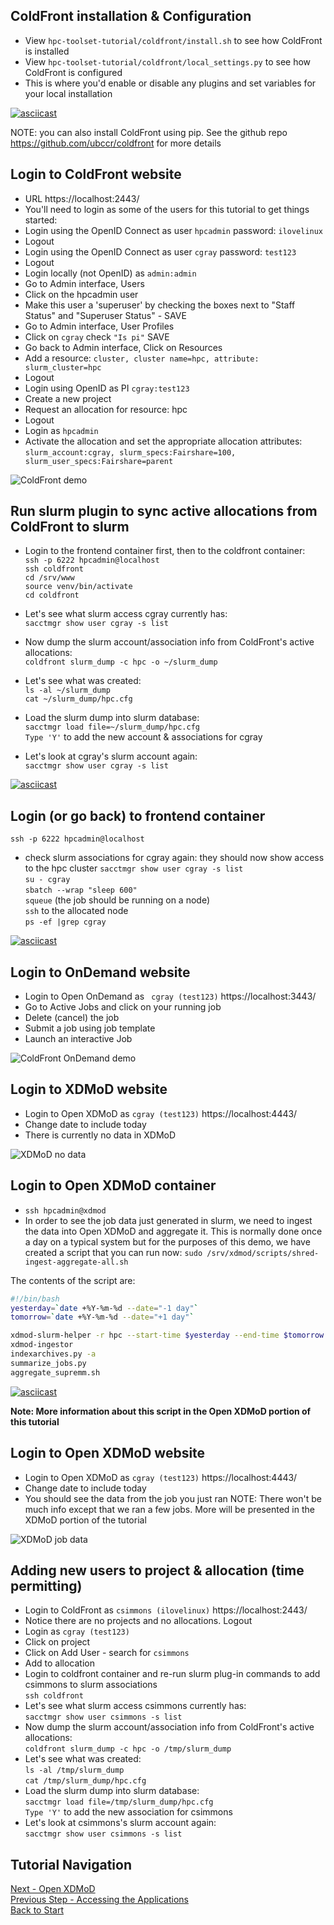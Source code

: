 ## ColdFront installation & Configuration
- View `hpc-toolset-tutorial/coldfront/install.sh` to see how ColdFront is installed
- View `hpc-toolset-tutorial/coldfront/local_settings.py` to see how ColdFront is configured
- This is where you'd enable or disable any plugins and set variables for your local installation

[![asciicast](https://asciinema.org/a/347965.svg)](https://asciinema.org/a/347965)

NOTE: you can also install ColdFront using pip.  See the github repo https://github.com/ubccr/coldfront for more details

## Login to ColdFront website
- URL https://localhost:2443/
- You'll need to login as some of the users for this tutorial to get things started:
- Login using the OpenID Connect as user `hpcadmin` password: `ilovelinux`
- Logout
- Login using the OpenID Connect as user `cgray` password: `test123`
- Logout
- Login locally (not OpenID) as `admin:admin`
- Go to Admin interface, Users
- Click on the hpcadmin user
- Make this user a 'superuser' by checking the boxes next to "Staff Status" and "Superuser Status" - SAVE
- Go to Admin interface, User Profiles
- Click on `cgray` check ``"Is pi"``  SAVE
- Go back to Admin interface, Click on Resources
- Add a resource: `cluster, cluster name=hpc, attribute: slurm_cluster=hpc`
- Logout
- Login using OpenID as PI `cgray:test123`
- Create a new project
- Request an allocation for resource: hpc
- Logout
- Login as `hpcadmin`
- Activate the allocation and set the appropriate allocation attributes:  
`slurm_account:cgray, slurm_specs:Fairshare=100, slurm_user_specs:Fairshare=parent`

![ColdFront demo](../docs/cf_demo.gif)

## Run slurm plugin to sync active allocations from ColdFront to slurm
- Login to the frontend container first, then to the coldfront container:  
`ssh -p 6222 hpcadmin@localhost`  
`ssh coldfront`  
`cd /srv/www`  
`source venv/bin/activate`  
`cd coldfront`  

- Let's see what slurm access cgray currently has:  
`sacctmgr show user cgray -s list`
- Now dump the slurm account/association info from ColdFront's active allocations:  
`coldfront slurm_dump -c hpc -o ~/slurm_dump`
- Let's see what was created:  
`ls -al ~/slurm_dump`  
`cat ~/slurm_dump/hpc.cfg`  
- Load the slurm dump into slurm database:  
`sacctmgr load file=~/slurm_dump/hpc.cfg`  
`Type 'Y'` to add the new account & associations for cgray
- Let's look at cgray's slurm account again:  
`sacctmgr show user cgray -s list`

[![asciicast](https://asciinema.org/a/347945.svg)](https://asciinema.org/a/347945)

## Login (or go back) to frontend container
`ssh -p 6222 hpcadmin@localhost`
- check slurm associations for cgray again: they should now show access to the hpc cluster
`sacctmgr show user cgray -s list`    
`su - cgray`  
`sbatch --wrap "sleep 600"`  
`squeue`  (the job should be running on a node)  
`ssh` to the allocated node  
`ps -ef |grep cgray`  

[![asciicast](https://asciinema.org/a/347948.svg)](https://asciinema.org/a/347948)

## Login to OnDemand website
- Login to Open OnDemand as ` cgray (test123)`  https://localhost:3443/
- Go to Active Jobs and click on your running job
- Delete (cancel) the job
- Submit a job using job template
- Launch an interactive Job

![ColdFront OnDemand demo](../docs/cf_demo2.gif)


## Login to XDMoD website
- Login to Open XDMoD as `cgray (test123)`  https://localhost:4443/
- Change date to include today
- There is currently no data in XDMoD

![XDMoD no data](../docs/xdmod_empty.png)


## Login to Open XDMoD container
- `ssh hpcadmin@xdmod`
- In order to see the job data just generated in slurm, we need to ingest the data into Open XDMoD and aggregate it.  This is normally done once a day on a typical system but for the purposes of this demo, we have created a script that you can run now:
`sudo /srv/xdmod/scripts/shred-ingest-aggregate-all.sh`

The contents of the script are:
```bash
#!/bin/bash
yesterday=`date +%Y-%m-%d --date="-1 day"`
tomorrow=`date +%Y-%m-%d --date="+1 day"`

xdmod-slurm-helper -r hpc --start-time $yesterday --end-time $tomorrow
xdmod-ingestor
indexarchives.py -a
summarize_jobs.py
aggregate_supremm.sh
```
[![asciicast](https://asciinema.org/a/347955.svg)](https://asciinema.org/a/347955)

**Note: More information about this script in the Open XDMoD portion of this tutorial**

## Login to Open XDMoD website
- Login to Open XDMoD as `cgray (test123)`  https://localhost:4443/
- Change date to include today
- You should see the data from the job you just ran
NOTE: There won't be much info except that we ran a few jobs. More will be presented in the XDMoD portion of the tutorial

![XDMoD job data](../docs/xdmod_jobs.png)

## Adding new users to project & allocation (time permitting)
- Login to ColdFront as `csimmons (ilovelinux)` https://localhost:2443/
- Notice there are no projects and no allocations.  Logout
- Login as `cgray (test123)`
- Click on project
- Click on Add User - search for `csimmons`
- Add to allocation
- Login to coldfront container and re-run slurm plug-in commands to add csimmons to slurm associations  
`ssh coldfront`
- Let's see what slurm access csimmons currently has:  
`sacctmgr show user csimmons -s list`
- Now dump the slurm account/association info from ColdFront's active allocations:  
`coldfront slurm_dump -c hpc -o /tmp/slurm_dump`
- Let's see what was created:  
`ls -al /tmp/slurm_dump`  
`cat /tmp/slurm_dump/hpc.cfg`  
- Load the slurm dump into slurm database:  
`sacctmgr load file=/tmp/slurm_dump/hpc.cfg`  
`Type 'Y'` to add the new association for csimmons
- Let's look at csimmons's slurm account again:  
`sacctmgr show user csimmons -s list`



## Tutorial Navigation
[Next - Open XDMoD](../xdmod/README.md)  
[Previous Step - Accessing the Applications](../docs/applications.md)  
[Back to Start](../README.md)
